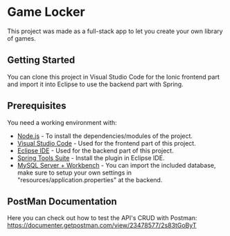 # Game Locker

This project was made as a full-stack app to let you create your own library of games.

## Getting Started

You can clone this project in Visual Studio Code for the Ionic frontend part and import it into Eclipse to use the backend part with Spring.

## Prerequisites

You need a working environment with:
* [Node.js](https://nodejs.org/en/download/) - To install the dependencies/modules of the project.
* [Visual Studio Code](https://code.visualstudio.com) - Used for the frontend part of this project.
* [Eclipse IDE](https://www.eclipse.org/) - Used for the backend part of this project.
* [Spring Tools Suite](https://spring.io/tools) - Install the plugin in Eclipse IDE.
* [MySQL Server + Workbench](https://www.mysql.com/downloads/) - You can import the included database, make sure to setup your own settings in "resources/application.properties" at the backend.


## PostMan Documentation

Here you can check out how to test the API's CRUD with Postman:
https://documenter.getpostman.com/view/23478577/2s83tGoByT
